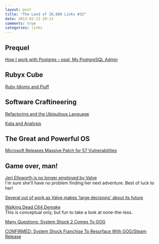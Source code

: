 ```yaml
---
layout: post
title: "The Land of 10,000 Links #33"
date: 2013-02-13 19:13
comments: true
categories: links
---
```

## Prequel
[How I work with Postgres – psql, My PostgreSQL Admin](http://www.craigkerstiens.com/2013/02/13/How-I-Work-With-Postgres)

## Rubyx Cube
[Ruby Idioms and Fluff](http://1fifty9.com/post/42986790201/ruby-idioms-and-fluff)

## Software Craftineering
[Refactoring and the Ubiquitous Language](http://codebetter.com/gregyoung/2013/02/13/refactoring-and-the-ubiquitous-language/)

[Kata and Analysis](http://bostonrb.org/presentations/kata-and-analysis)

## The Great and Powerful OS
[Microsoft Releases Massive Patch for 57 Vulnerabilities](http://redmondmag.com/articles/2013/02/12/patch-for-57-vulnerabilities.aspx)

## Game over, man!
[Jeri Ellsworth is no longer employed by Valve](http://www.eurogamer.net/articles/2013-02-13-valves-noted-hardware-team-member-jeri-ellsworth-fired?utm_source=twitterfeed&utm_medium=twitter)  
I'm sure she'll have no problem finding her next adventure. Best of luck to her!

[Several out of work as Valve makes 'large decisions' about its future](http://www.gamasutra.com/view/news/186592/Several_out_of_work_as_Valve_makes_large_decisions_about_its_future.php#.URwpXFqG1hg)

[Walking Dead C64 Demake](http://kotaku.com/5983842/i-would-play-the-c64-version-of-the-walking-dead-until-the-end-of-days)  
This is conceptual only, but fun to take a look at none-the-less.

[Many Questions: System Shock 2 Comes To GOG](http://www.rockpapershotgun.com/2013/02/13/many-questions-system-shock-2-comes-to-gog/)

[CONFIRMED: System Shock Franchise To Resurface With GOG/Steam Release](http://www.flesheatingzipper.com/gaming/2013/02/fear-me-hacker-system-shock-2-to-resurface-with-gog-release-soon-steam-to-follow/)
